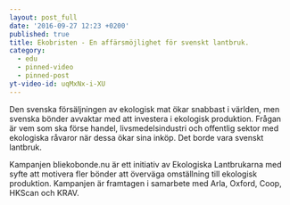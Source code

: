```yaml
---
layout: post_full
date: '2016-09-27 12:23 +0200'
published: true
title: Ekobristen - En affärsmöjlighet för svenskt lantbruk.
category:
  - edu
  - pinned-video
  - pinned-post
yt-video-id: uqMxNx-i-XU
---
```

Den svenska försäljningen av ekologisk mat ökar snabbast i världen, men svenska bönder avvaktar med att investera i ekologisk produktion. Frågan är vem som ska förse handel, livsmedelsindustri och offentlig sektor med ekologiska råvaror när dessa ökar sina inköp. Det borde vara svenskt lantbruk. 

Kampanjen bliekobonde.nu är ett initiativ av Ekologiska Lantbrukarna med syfte att motivera fler bönder att överväga omställning till ekologisk produktion. Kampanjen är framtagen i samarbete med Arla, Oxford, Coop, HKScan och KRAV. 